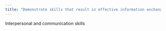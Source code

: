 ```yaml
---
title: "Demonstrate skills that result in effective information exchange and teaming with patients, families, and professional associates"
---
```

Interpersonal and communication skills

